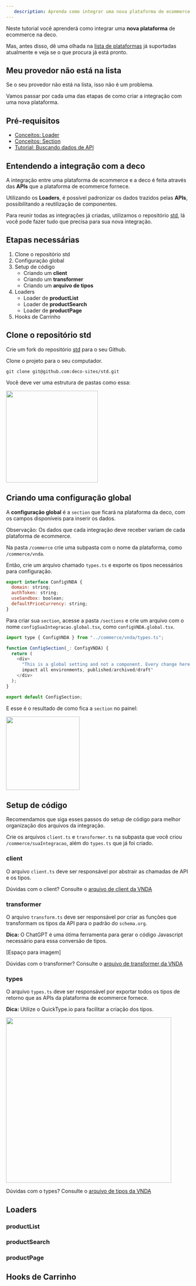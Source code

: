 ```yaml
---
   description: Aprenda como integrar uma nova plataforma de ecommerce na deco
---
```


Neste tutorial você aprenderá como integrar uma **nova plataforma** de ecommerce na deco.

Mas, antes disso, dê uma olhada na [lista de plataformas](/docs/pt/tutorials/list-of-supported-plataforms/) já suportadas atualmente e veja se o que procura já está pronto.

## Meu provedor não está na lista

Se o seu provedor não está na lista, isso não é um problema.

Vamos passar por cada uma das etapas de como criar a integração com uma nova plataforma.

## Pré-requisitos

- [Conceitos: Loader](/docs/pt/concepts/loader)
- [Conceitos: Section](/docs/pt/concepts/section)
- [Tutorial: Buscando dados de API](/docs/pt/concepts/section)

## Entendendo a integração com a deco

A integração entre uma plataforma de ecommerce e a deco é feita através das **APIs** que a plataforma de ecommerce fornece.

Utilizando os **Loaders**, é possível padronizar os dados trazidos pelas **APIs**, possibilitando a reutilização de componentes.

Para reunir todas as integrações já criadas, utilizamos o repositório [std](https://github.com/deco-sites/std), lá você pode fazer tudo que precisa para sua nova integração.

## Etapas necessárias

1. Clone o repositório std
2. Configuração global
3. Setup de código
    - Criando um **client**
    - Criando um **transformer**
    - Criando um **arquivo de tipos**
4. Loaders
    - Loader de **productList**
    - Loader de **productSearch**
    - Loader de **productPage**
5. Hooks de Carrinho

## Clone o repositório std

Crie um fork do repositório [std](https://github.com/deco-sites/std) para o seu Github.

Clone o projeto para o seu computador.

```
git clone git@github.com:deco-sites/std.git
```

Você deve ver uma estrutura de pastas como essa:

<img src="https://user-images.githubusercontent.com/76620866/228379126-d24c0541-0a34-4de7-89b8-531ff85dfc29.png" width="250">


## Criando uma configuração global

A **configuração global** é a `section` que ficará na plataforma da deco, com os campos disponíveis para inserir os dados.

Observação: Os dados que cada integração deve receber variam de cada plataforma de ecommerce.

Na pasta `/commerce` crie uma subpasta com o nome da plataforma, como `/commerce/vnda`.

Então, crie um arquivo chamado `types.ts` e exporte os tipos necessários para configuração.

~~~javascript
export interface ConfigVNDA {
  domain: string;
  authToken: string;
  useSandbox: boolean;
  defaultPriceCurrency: string;
}
~~~

Para criar sua `section`, acesse a pasta `/sections` e crie um arquivo com o nome `configSuaIntegracao.global.tsx`, como `configVNDA.global.tsx`.

~~~javascript
import type { ConfigVNDA } from "../commerce/vnda/types.ts";

function ConfigSection(_: ConfigVNDA) {
  return (
    <div>
      "This is a global setting and not a component. Every change here will
      impact all environments, published/archived/draft"
    </div>
  );
}

export default ConfigSection;
~~~

E esse é o resultado de como fica a `section` no painel:

<img src="https://user-images.githubusercontent.com/76620866/228381279-6636ac90-ad04-4f5b-a827-6c90b4bfddd3.png" width="200">


## Setup de código

Recomendamos que siga esses passos do setup de código para melhor organização dos arquivos 
da integração.

Crie os arquivos `client.ts` e `transformer.ts` na subpasta que você criou `/commerce/suaIntegracao`, além do `types.ts` que já foi criado.

### client

O arquivo `client.ts` deve ser responsável por abstrair as chamadas de API e os tipos.

Dúvidas com o client? Consulte o [arquivo de client da VNDA](https://github.com/deco-sites/std/blob/main/commerce/vnda/client.ts)

### transformer

O arquivo `transform.ts` deve ser responsável por criar as funções que transformam os tipos da API para o padrão do `schema.org`.

**Dica:** O ChatGPT é uma ótima ferramenta para gerar o código Javascript necessário para essa conversão de tipos.

[Espaço para imagem]

Dúvidas com o transformer? Consulte o [arquivo de transformer da VNDA](https://github.com/deco-sites/std/blob/main/commerce/vnda/transform.ts)

### types

O arquivo `types.ts` deve ser responsável por exportar todos os tipos de retorno que as APIs da plataforma de ecommerce fornece.

**Dica:** Utilize o QuickType.io para facilitar a criação dos tipos.

<img src="https://user-images.githubusercontent.com/76620866/228386398-37ee72c9-fcc1-4f7a-9c66-8f4beb8884d5.png" width="450">

Dúvidas com o types? Consulte o [arquivo de tipos da VNDA](https://github.com/deco-sites/std/blob/main/commerce/vnda/types.ts)

## Loaders

### productList

### productSearch

### productPage

## Hooks de Carrinho